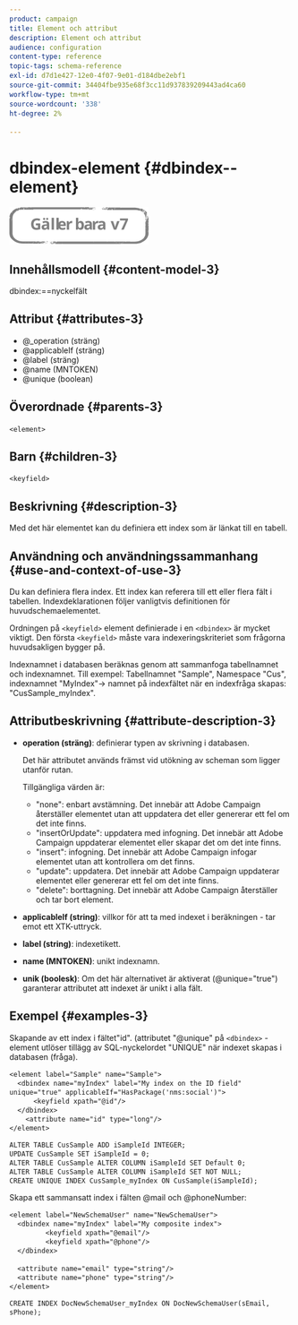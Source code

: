 ```yaml
---
product: campaign
title: Element och attribut
description: Element och attribut
audience: configuration
content-type: reference
topic-tags: schema-reference
exl-id: d7d1e427-12e0-4f07-9e01-d184dbe2ebf1
source-git-commit: 34404fbe935e68f3cc11d937839209443ad4ca60
workflow-type: tm+mt
source-wordcount: '338'
ht-degree: 2%

---
```


# dbindex-element {#dbindex--element}

![](../../../assets/v7-only.svg)

## Innehållsmodell {#content-model-3}

dbindex:==nyckelfält

## Attribut {#attributes-3}

* @_operation (sträng)
* @applicableIf (sträng)
* @label (sträng)
* @name (MNTOKEN)
* @unique (boolean)

## Överordnade {#parents-3}

`<element>`

## Barn {#children-3}

`<keyfield>`

## Beskrivning {#description-3}

Med det här elementet kan du definiera ett index som är länkat till en tabell.

## Användning och användningssammanhang {#use-and-context-of-use-3}

Du kan definiera flera index. Ett index kan referera till ett eller flera fält i tabellen. Indexdeklarationen följer vanligtvis definitionen för huvudschemaelementet.

Ordningen på `<keyfield>` element definierade i en `<dbindex>` är mycket viktigt. Den första `<keyfield>` måste vara indexeringskriteriet som frågorna huvudsakligen bygger på.

Indexnamnet i databasen beräknas genom att sammanfoga tabellnamnet och indexnamnet. Till exempel: Tabellnamnet &quot;Sample&quot;, Namespace &quot;Cus&quot;, indexnamnet &quot;MyIndex&quot;-> namnet på indexfältet när en indexfråga skapas: &quot;CusSample_myIndex&quot;.

## Attributbeskrivning {#attribute-description-3}

* **operation (sträng)**: definierar typen av skrivning i databasen.

   Det här attributet används främst vid utökning av scheman som ligger utanför rutan.

   Tillgängliga värden är:

   * &quot;none&quot;: enbart avstämning. Det innebär att Adobe Campaign återställer elementet utan att uppdatera det eller genererar ett fel om det inte finns.
   * &quot;insertOrUpdate&quot;: uppdatera med infogning. Det innebär att Adobe Campaign uppdaterar elementet eller skapar det om det inte finns.
   * &quot;insert&quot;: infogning. Det innebär att Adobe Campaign infogar elementet utan att kontrollera om det finns.
   * &quot;update&quot;: uppdatera. Det innebär att Adobe Campaign uppdaterar elementet eller genererar ett fel om det inte finns.
   * &quot;delete&quot;: borttagning. Det innebär att Adobe Campaign återställer och tar bort element.

* **applicableIf (string)**: villkor för att ta med indexet i beräkningen - tar emot ett XTK-uttryck.
* **label (string)**: indexetikett.
* **name (MNTOKEN)**: unikt indexnamn.
* **unik (boolesk)**: Om det här alternativet är aktiverat (@unique=&quot;true&quot;) garanterar attributet att indexet är unikt i alla fält.

## Exempel {#examples-3}

Skapande av ett index i fältet&quot;id&quot;. (attributet &quot;@unique&quot; på `<dbindex>` -element utlöser tillägg av SQL-nyckelordet &quot;UNIQUE&quot; när indexet skapas i databasen (fråga).

```
<element label="Sample" name="Sample">
  <dbindex name="myIndex" label="My index on the ID field" unique="true" applicableIf="HasPackage('nms:social')">
      <keyfield xpath="@id"/>
  </dbindex>
    <attribute name="id" type="long"/>
</element>          
```

```
ALTER TABLE CusSample ADD iSampleId INTEGER;
UPDATE CusSample SET iSampleId = 0;
ALTER TABLE CusSample ALTER COLUMN iSampleId SET Default 0;
ALTER TABLE CusSample ALTER COLUMN iSampleId SET NOT NULL; 
CREATE UNIQUE INDEX CusSample_myIndex ON CusSample(iSampleId);
```

Skapa ett sammansatt index i fälten @mail och @phoneNumber:

```
<element label="NewSchemaUser" name="NewSchemaUser">
  <dbindex name="myIndex" label="My composite index">
         <keyfield xpath="@email"/>
         <keyfield xpath="@phone"/>
  </dbindex>
  
  <attribute name="email" type="string"/>
  <attribute name="phone" type="string"/>
</element>      
```

```
CREATE INDEX DocNewSchemaUser_myIndex ON DocNewSchemaUser(sEmail, sPhone);
```
